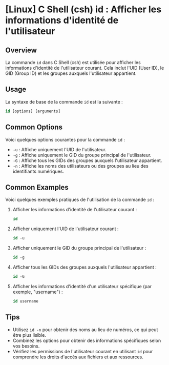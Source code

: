 # [Linux] C Shell (csh) id : Afficher les informations d'identité de l'utilisateur

## Overview
La commande `id` dans C Shell (csh) est utilisée pour afficher les informations d'identité de l'utilisateur courant. Cela inclut l'UID (User ID), le GID (Group ID) et les groupes auxquels l'utilisateur appartient.

## Usage
La syntaxe de base de la commande `id` est la suivante :

```csh
id [options] [arguments]
```

## Common Options
Voici quelques options courantes pour la commande `id` :

- `-u` : Affiche uniquement l'UID de l'utilisateur.
- `-g` : Affiche uniquement le GID du groupe principal de l'utilisateur.
- `-G` : Affiche tous les GIDs des groupes auxquels l'utilisateur appartient.
- `-n` : Affiche les noms des utilisateurs ou des groupes au lieu des identifiants numériques.

## Common Examples
Voici quelques exemples pratiques de l'utilisation de la commande `id` :

1. Afficher les informations d'identité de l'utilisateur courant :
   ```csh
   id
   ```

2. Afficher uniquement l'UID de l'utilisateur courant :
   ```csh
   id -u
   ```

3. Afficher uniquement le GID du groupe principal de l'utilisateur :
   ```csh
   id -g
   ```

4. Afficher tous les GIDs des groupes auxquels l'utilisateur appartient :
   ```csh
   id -G
   ```

5. Afficher les informations d'identité d'un utilisateur spécifique (par exemple, "username") :
   ```csh
   id username
   ```

## Tips
- Utilisez `id -n` pour obtenir des noms au lieu de numéros, ce qui peut être plus lisible.
- Combinez les options pour obtenir des informations spécifiques selon vos besoins.
- Vérifiez les permissions de l'utilisateur courant en utilisant `id` pour comprendre les droits d'accès aux fichiers et aux ressources.